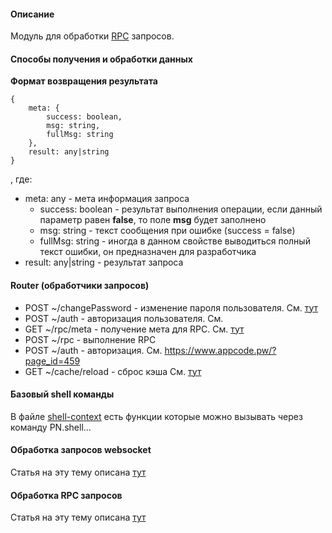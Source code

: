 #### Описание

Модуль для обработки [RPC](https://docs.sencha.com/extjs/6.7.0/guides/backend_connectors/direct/specification.html) запросов.

#### Способы получения и обработки данных

**Формат возвращения результата**

```
{
    meta: {
        success: boolean,
        msg: string,
        fullMsg: string
    },
    result: any|string
}
```
, где:

* meta: any - мета информация запроса
    * success: boolean - результат выполнения операции, если данный параметр равен **false**, то поле **msg** будет заполнено
    * msg: string - текст сообщения при ошибке (success = false)
    * fullMsg: string - иногда в данном свойстве выводиться полный текст ошибки, он предназначен для разработчика  
* result: any|string - результат запроса

#### Router (обработчики запросов)

* POST ~/changePassword - изменение пароля пользователя. См. [тут](/docs?project=skr-rpc-service&file=modules/rpc/router/changePassword.js)
* POST ~/auth - авторизация пользователя. См.
* GET ~/rpc/meta - получение мета для RPC. См. [тут](/docs?project=skr-rpc-service&file=modules/rpc/router/rpc.js)
* POST ~/rpc - выполнение RPC
* POST ~/auth - авторизация. См. https://www.appcode.pw/?page_id=459
* GET ~/cache/reload - сброс кэша См. [тут](/docs?project=skr-rpc-service&file=modules/rpc/router/cache.js)

#### Базовый shell команды

В файле [shell-context](/docs?project=skr-rpc-service&file=modules/custom-context/shell.js) есть функции которые можно вызывать через команду PN.shell...

#### Обработка запросов websocket

Статья на эту тему описана [тут](https://www.appcode.pw/?p=1256)

#### Обработка RPC запросов

Статья на эту тему описана [тут](https://www.appcode.pw/?p=463)